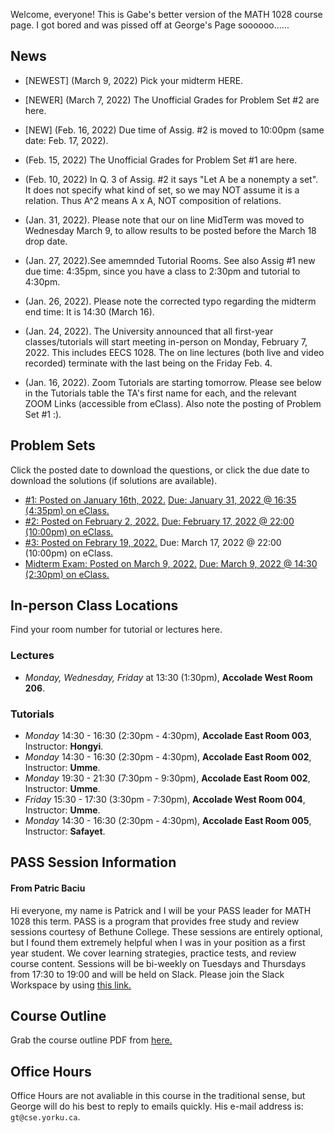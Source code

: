 Welcome, everyone! This is Gabe's better version of the MATH 1028 course page. I got bored and was pissed off at George's Page soooooo......  


## News
- [NEWEST] (March 9, 2022) Pick your midterm HERE.  
- [NEWER]  (March 7, 2022) The Unofficial Grades for Problem Set #2 are here.  
- [NEW]    (Feb. 16, 2022) Due time of Assig. #2 is moved to 10:00pm (same date: Feb. 17, 2022).  

- (Feb. 15, 2022) The Unofficial Grades for Problem Set #1 are here.  
- (Feb. 10, 2022) In Q. 3 of Assig. #2 it says "Let A be a nonempty  a set". It does not specify what kind of set, so we may NOT assume it is a relation. Thus A^2 means A x A, NOT composition of relations.  

- (Jan. 31, 2022). Please note that our on line MidTerm was moved to Wednesday March 9, to allow results to be posted before the March 18 drop date.  

- (Jan. 27, 2022).See amemnded Tutorial Rooms. See also Assig #1 new due time: 4:35pm, since you have a class to 2:30pm and tutorial to 4:30pm.  

- (Jan. 26, 2022). Please note the corrected typo regarding the midterm end time: It is 14:30 (March 16).  
- (Jan. 24, 2022). The University announced that all first-year classes/tutorials will start meeting in-person on Monday, February 7, 2022. This includes EECS 1028. The on line lectures (both live and video recorded) terminate with the  last being on the Friday Feb. 4.  
- (Jan. 16, 2022). Zoom Tutorials are starting tomorrow. Please see below in the Tutorials table the TA's first name for each, and the relevant ZOOM Links (accessible from eClass). Also note the posting of Problem Set #1 :). 

## Problem Sets
Click the posted date to download the questions, or click the due date to download the solutions (if solutions are available).
- [#1: Posted on January 16th, 2022.](http://www.cs.yorku.ca/~gt/courses/EECS1028W22/asg1-1028-W22.pdf) [Due: January 31, 2022 @ 16:35 (4:35pm) on eClass.](http://www.cs.yorku.ca/~gt/courses/EECS1028W22/asg1-1028-W22-SOL.pdf)
- [#2: Posted on February 2, 2022.](http://www.cs.yorku.ca/~gt/courses/EECS1028W22/asg2-1028W22.pdf) [Due: February 17, 2022 @ 22:00 (10:00pm) on eClass.](http://www.cs.yorku.ca/~gt/courses/EECS1028W22/asg2-1028W22-SOL.pdf)
- [#3: Posted on Febrary 19, 2022.](http://www.cs.yorku.ca/~gt/courses/EECS1028W22/asg3-1028W22.pdf) Due: March 17, 2022 @ 22:00 (10:00pm) on eClass.
- [Midterm Exam: Posted on March 9, 2022.](http://www.cs.yorku.ca/~gt/courses/EECS1028W22/midterm-1028M-22.pdf) [Due: March 9, 2022 @ 14:30 (2:30pm) on eClass.](http://www.cs.yorku.ca/~gt/courses/EECS1028W22/midterm-1028M-22-SOL.pdf)

## In-person Class Locations
Find your room number for tutorial or lectures here.
### Lectures
- *Monday, Wednesday, Friday* at 13:30 (1:30pm), **Accolade West Room 206**.

### Tutorials
- *Monday* 14:30 - 16:30 (2:30pm - 4:30pm), **Accolade East Room 003**, Instructor: **Hongyi**.
- *Monday* 14:30 - 16:30 (2:30pm - 4:30pm), **Accolade East Room 002**, Instructor: **Umme**.
- *Monday* 19:30 - 21:30 (7:30pm - 9:30pm), **Accolade East Room 002**, Instructor: **Umme**.
- *Friday* 15:30 - 17:30 (3:30pm - 7:30pm), **Accolade West Room 004**, Instructor: **Umme**.
- *Monday* 14:30 - 16:30 (2:30pm - 4:30pm), **Accolade East Room 005**, Instructor: **Safayet**.

## PASS Session Information
#### From **Patric Baciu**
Hi everyone, my name is Patrick and I will be your PASS leader for MATH 1028 this term. 
PASS is a program that provides free study and review sessions courtesy of Bethune College.
These sessions are entirely optional, but I found them extremely helpful when I was in your position as a first year student.
We cover learning strategies, practice tests, and review course content. Sessions will be bi-weekly on Tuesdays and Thursdays from 17:30 to 
19:00 and will be held on Slack.
Please join the Slack Workspace by using [this link.](https://join.slack.com/t/math1028pass/shared_invite/zt-119phngo6-F~vM99ZprGP1460fjzjCqA)

## Course Outline
Grab the course outline PDF from [here.](http://www.cs.yorku.ca/~gt/courses/EECS1028W22/outline.pdf)

## Office Hours
Office Hours are not avaliable in this course in the traditional sense, but George will do his best to reply to emails quickly. His e-mail address is: `gt@cse.yorku.ca`.

